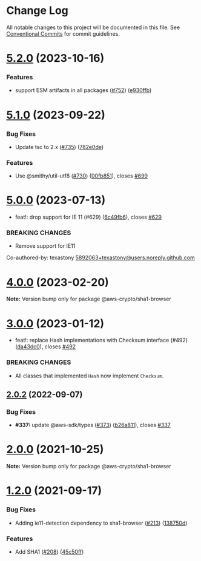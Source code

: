 # Change Log

All notable changes to this project will be documented in this file.
See [Conventional Commits](https://conventionalcommits.org) for commit guidelines.

# [5.2.0](https://github.com/aws/aws-sdk-js-crypto-helpers/compare/v5.1.0...v5.2.0) (2023-10-16)

### Features

- support ESM artifacts in all packages ([#752](https://github.com/aws/aws-sdk-js-crypto-helpers/issues/752)) ([e930ffb](https://github.com/aws/aws-sdk-js-crypto-helpers/commit/e930ffba5cfef66dd242049e7d514ced232c1e3b))

# [5.1.0](https://github.com/aws/aws-sdk-js-crypto-helpers/compare/v5.0.0...v5.1.0) (2023-09-22)

### Bug Fixes

- Update tsc to 2.x ([#735](https://github.com/aws/aws-sdk-js-crypto-helpers/issues/735)) ([782e0de](https://github.com/aws/aws-sdk-js-crypto-helpers/commit/782e0de9f5fef41f694130580a69d940894b6b8c))

### Features

- Use @smithy/util-utf8 ([#730](https://github.com/aws/aws-sdk-js-crypto-helpers/issues/730)) ([00fb851](https://github.com/aws/aws-sdk-js-crypto-helpers/commit/00fb851ca3559d5a1f370f9256814de1210826b8)), closes [#699](https://github.com/aws/aws-sdk-js-crypto-helpers/issues/699)

# [5.0.0](https://github.com/aws/aws-sdk-js-crypto-helpers/compare/v4.0.1...v5.0.0) (2023-07-13)

- feat!: drop support for IE 11 (#629) ([6c49fb6](https://github.com/aws/aws-sdk-js-crypto-helpers/commit/6c49fb6c1b1f18bbff02dbd77a37a21bdb40c959)), closes [#629](https://github.com/aws/aws-sdk-js-crypto-helpers/issues/629)

### BREAKING CHANGES

- Remove support for IE11

Co-authored-by: texastony <5892063+texastony@users.noreply.github.com>

# [4.0.0](https://github.com/aws/aws-sdk-js-crypto-helpers/compare/v3.0.0...v4.0.0) (2023-02-20)

**Note:** Version bump only for package @aws-crypto/sha1-browser

# [3.0.0](https://github.com/aws/aws-sdk-js-crypto-helpers/compare/v2.0.2...v3.0.0) (2023-01-12)

- feat!: replace Hash implementations with Checksum interface (#492) ([da43dc0](https://github.com/aws/aws-sdk-js-crypto-helpers/commit/da43dc0fdf669d9ebb5bfb1b1f7c79e46c4aaae1)), closes [#492](https://github.com/aws/aws-sdk-js-crypto-helpers/issues/492)

### BREAKING CHANGES

- All classes that implemented `Hash` now implement `Checksum`.

## [2.0.2](https://github.com/aws/aws-sdk-js-crypto-helpers/compare/v2.0.1...v2.0.2) (2022-09-07)

### Bug Fixes

- **#337:** update @aws-sdk/types ([#373](https://github.com/aws/aws-sdk-js-crypto-helpers/issues/373)) ([b26a811](https://github.com/aws/aws-sdk-js-crypto-helpers/commit/b26a811a392f5209c7ec7e57251500d4d78f97ff)), closes [#337](https://github.com/aws/aws-sdk-js-crypto-helpers/issues/337)

# [2.0.0](https://github.com/aws/aws-sdk-js-crypto-helpers/compare/v1.2.2...v2.0.0) (2021-10-25)

**Note:** Version bump only for package @aws-crypto/sha1-browser

# [1.2.0](https://github.com/aws/aws-sdk-js-crypto-helpers/compare/v1.1.1...v1.2.0) (2021-09-17)

### Bug Fixes

- Adding ie11-detection dependency to sha1-browser ([#213](https://github.com/aws/aws-sdk-js-crypto-helpers/issues/213)) ([138750d](https://github.com/aws/aws-sdk-js-crypto-helpers/commit/138750d96385b8cc479b6f54c500ee1b5380648c))

### Features

- Add SHA1 ([#208](https://github.com/aws/aws-sdk-js-crypto-helpers/issues/208)) ([45c50ff](https://github.com/aws/aws-sdk-js-crypto-helpers/commit/45c50ffa3acc9e3bf4039ab59a0102e4d40455ec))
